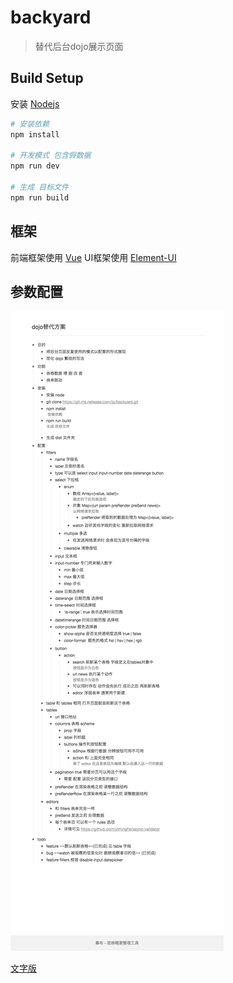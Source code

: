 # backyard

> 替代后台dojo展示页面

## Build Setup

安装 [Nodejs](https://nodejs.org/)

``` bash
# 安装依赖
npm install

# 开发模式 包含假数据
npm run dev

# 生成 目标文件
npm run build
```

## 框架

前端框架使用 [Vue](https://cn.vuejs.org/)
UI框架使用 [Element-UI](http://element.eleme.io/)

## 参数配置

![](doc.png)

[文字版](doc.md)
